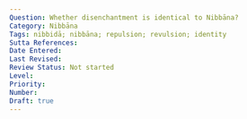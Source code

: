 ```yaml
---
Question: Whether disenchantment is identical to Nibbāna?
Category: Nibbāna
Tags: nibbidā; nibbāna; repulsion; revulsion; identity
Sutta References:
Date Entered:
Last Revised:
Review Status: Not started
Level: 
Priority: 
Number: 
Draft: true
---
```

